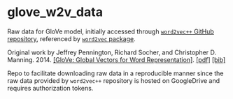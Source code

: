 # glove_w2v_data

Raw data for GloVe model, initially accessed through [`word2vec++` GitHub repository](https://github.com/maxoodf/word2vec#basic-usage), referenced by [`word2vec` package](https://cran.r-project.org/web/packages/word2vec/).

Original work by Jeffrey Pennington, Richard Socher, and Christopher D. Manning. 2014. [[GloVe: Global Vectors for Word Representation]](https://nlp.stanford.edu/pubs/glove.pdf). [[pdf]](https://nlp.stanford.edu/pubs/glove.pdf) [[bib]](https://nlp.stanford.edu/pubs/glove.bib)

Repo to facilitate downloading raw data in a reproducible manner since the raw data provided by `word2vec++` repository is hosted on GoogleDrive and requires authorization tokens.

